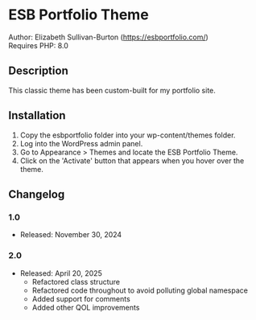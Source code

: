 # ESB Portfolio Theme

Author: Elizabeth Sullivan-Burton (<https://esbportfolio.com/>)\
Requires PHP: 8.0

## Description

This classic theme has been custom-built for my portfolio site.

## Installation

1.  Copy the esbportfolio folder into your wp-content/themes folder.
2.  Log into the WordPress admin panel.
3.  Go to Appearance > Themes and locate the ESB Portfolio Theme.
4.  Click on the 'Activate' button that appears when you hover over the theme.

## Changelog

### 1.0

- Released: November 30, 2024

### 2.0

- Released: April 20, 2025
    - Refactored class structure
    - Refactored code throughout to avoid polluting global namespace
    - Added support for comments
    - Added other QOL improvements
